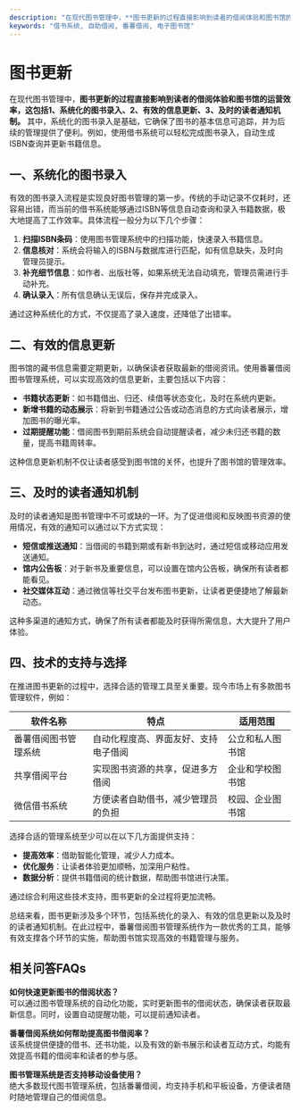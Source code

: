 ```yaml
---
description: "在现代图书管理中，**图书更新的过程直接影响到读者的借阅体验和图书馆的运营效率，这包括1、系统化的图书录入、2、有效的信息更新、3、及时的读者通知机制。** 其中，系统化的图书录入是基础，它确保了图书的基本信息可追踪，并为后续的管理提供了便利。例如，使用借书系统可以轻松完成图书录入，自动生成ISBN查询并更新书籍信息。"
keywords: "借书系统, 自助借阅, 番薯借阅, 电子图书馆"
---
```

# 图书更新

在现代图书管理中，**图书更新的过程直接影响到读者的借阅体验和图书馆的运营效率，这包括1、系统化的图书录入、2、有效的信息更新、3、及时的读者通知机制。** 其中，系统化的图书录入是基础，它确保了图书的基本信息可追踪，并为后续的管理提供了便利。例如，使用借书系统可以轻松完成图书录入，自动生成ISBN查询并更新书籍信息。

## **一、系统化的图书录入**

有效的图书录入流程是实现良好图书管理的第一步。传统的手动记录不仅耗时，还容易出错，而当前的借书系统能够通过ISBN等信息自动查询和录入书籍数据，极大地提高了工作效率。具体流程一般分为以下几个步骤：

1. **扫描ISBN条码**：使用图书管理系统中的扫描功能，快速录入书籍信息。
2. **信息核对**：系统会将输入的ISBN与数据库进行匹配，如有信息缺失，及时向管理员提示。
3. **补充细节信息**：如作者、出版社等，如果系统无法自动填充，管理员需进行手动补充。
4. **确认录入**：所有信息确认无误后，保存并完成录入。

通过这种系统化的方式，不仅提高了录入速度，还降低了出错率。

## **二、有效的信息更新**

图书馆的藏书信息需要定期更新，以确保读者获取最新的借阅资讯。使用番薯借阅图书管理系统，可以实现高效的信息更新，主要包括以下内容：

- **书籍状态更新**：如书籍借出、归还、续借等状态变化，及时在系统内更新。
- **新增书籍的动态展示**：将新到书籍通过公告或动态消息的方式向读者展示，增加图书的曝光率。
- **过期提醒功能**：借阅图书到期前系统会自动提醒读者，减少未归还书籍的数量，提高书籍周转率。

这种信息更新机制不仅让读者感受到图书馆的关怀，也提升了图书馆的管理效率。

## **三、及时的读者通知机制**

及时的读者通知是图书管理中不可或缺的一环。为了促进借阅和反映图书资源的使用情况，有效的通知可以通过以下方式实现：

- **短信或推送通知**：当借阅的书籍到期或有新书到达时，通过短信或移动应用发送通知。
- **馆内公告板**：对于新书及重要信息，可以设置在馆内公告板，确保所有读者都能看见。
- **社交媒体互动**：通过微信等社交平台发布图书更新，让读者更便捷地了解最新动态。

这种多渠道的通知方式，确保了所有读者都能及时获得所需信息，大大提升了用户体验。

## **四、技术的支持与选择**

在推进图书更新的过程中，选择合适的管理工具至关重要。现今市场上有多款图书管理软件，例如：

| 软件名称           | 特点                                              | 适用范围             |
|-------------------|---------------------------------------------------|----------------------|
| 番薯借阅图书管理系统 | 自动化程度高、界面友好、支持电子借阅              | 公立和私人图书馆     |
| 共享借阅平台      | 实现图书资源的共享，促进多方借阅                  | 企业和学校图书馆     |
| 微信借书系统      | 方便读者自助借书，减少管理员的负担                | 校园、企业图书馆     |

选择合适的管理系统至少可以在以下几方面提供支持：

- **提高效率**：借助智能化管理，减少人力成本。
- **优化服务**：让读者体验更加顺畅，加深用户粘性。
- **数据分析**：提供书籍借阅的统计数据，帮助图书馆进行决策。

通过综合利用这些技术支持，图书更新的全过程将更加流畅。

总结来看，图书更新涉及多个环节，包括系统化的录入、有效的信息更新以及及时的读者通知机制。在此过程中，番薯借阅图书管理系统作为一款优秀的工具，能够有效支撑各个环节的实施，帮助图书馆实现高效的书籍管理与服务。

## 相关问答FAQs

**如何快速更新图书的借阅状态？**  
可以通过图书管理系统的自动化功能，实时更新图书的借阅状态，确保读者获取最新信息。同时，设置自动提醒功能，可以提前通知读者。

**番薯借阅系统如何帮助提高图书借阅率？**  
该系统提供便捷的借书、还书功能，以及有效的新书展示和读者互动方式，均能有效提高书籍的借阅率和读者的参与感。

**图书管理系统是否支持移动设备使用？**  
绝大多数现代图书管理系统，包括番薯借阅，均支持手机和平板设备，方便读者随时随地管理自己的借阅信息。

